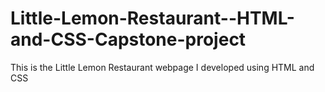 # Little-Lemon-Restaurant--HTML-and-CSS-Capstone-project
This is the Little Lemon Restaurant webpage I developed using HTML and CSS
